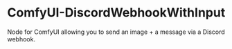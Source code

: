 # ComfyUI-DiscordWebhookWithInput

Node for ComfyUI allowing you to send an image + a message via a Discord webhook.
